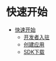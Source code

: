 # 快速开始
* [快速开始](start/index.md)
    - [开发者入驻](start/developer-reg.md)
    - [创建应用](start/app-create.md)
    - [SDK下载](start/sdk-download.md)